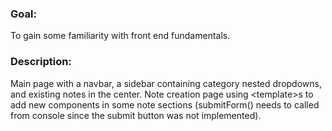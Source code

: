 ### Goal:

To gain some familiarity with front end fundamentals.

### Description:

Main page with a navbar, a sidebar containing category nested dropdowns, and existing notes in the center.
Note creation page using \<template\>s to add new components in some note sections (submitForm() needs to called from console since the submit button was not implemented).

